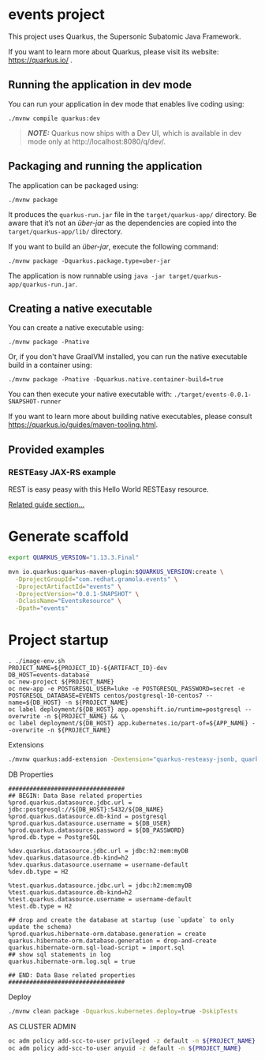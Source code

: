 # events project

This project uses Quarkus, the Supersonic Subatomic Java Framework.

If you want to learn more about Quarkus, please visit its website: https://quarkus.io/ .

## Running the application in dev mode

You can run your application in dev mode that enables live coding using:
```shell script
./mvnw compile quarkus:dev
```

> **_NOTE:_**  Quarkus now ships with a Dev UI, which is available in dev mode only at http://localhost:8080/q/dev/.

## Packaging and running the application

The application can be packaged using:
```shell script
./mvnw package
```
It produces the `quarkus-run.jar` file in the `target/quarkus-app/` directory.
Be aware that it’s not an _über-jar_ as the dependencies are copied into the `target/quarkus-app/lib/` directory.

If you want to build an _über-jar_, execute the following command:
```shell script
./mvnw package -Dquarkus.package.type=uber-jar
```

The application is now runnable using `java -jar target/quarkus-app/quarkus-run.jar`.

## Creating a native executable

You can create a native executable using: 
```shell script
./mvnw package -Pnative
```

Or, if you don't have GraalVM installed, you can run the native executable build in a container using: 
```shell script
./mvnw package -Pnative -Dquarkus.native.container-build=true
```

You can then execute your native executable with: `./target/events-0.0.1-SNAPSHOT-runner`

If you want to learn more about building native executables, please consult https://quarkus.io/guides/maven-tooling.html.

## Provided examples

### RESTEasy JAX-RS example

REST is easy peasy with this Hello World RESTEasy resource.

[Related guide section...](https://quarkus.io/guides/getting-started#the-jax-rs-resources)


# Generate scaffold

```sh
export QUARKUS_VERSION="1.13.3.Final"

mvn io.quarkus:quarkus-maven-plugin:$QUARKUS_VERSION:create \
  -DprojectGroupId="com.redhat.gramola.events" \
  -DprojectArtifactId="events" \
  -DprojectVersion="0.0.1-SNAPSHOT" \
  -DclassName="EventsResource" \
  -Dpath="events"
```


# Project startup

```shell script
. ./image-env.sh
PROJECT_NAME=${PROJECT_ID}-${ARTIFACT_ID}-dev
DB_HOST=events-database
oc new-project ${PROJECT_NAME}
oc new-app -e POSTGRESQL_USER=luke -e POSTGRESQL_PASSWORD=secret -e POSTGRESQL_DATABASE=EVENTS centos/postgresql-10-centos7 --name=${DB_HOST} -n ${PROJECT_NAME}
oc label deployment/${DB_HOST} app.openshift.io/runtime=postgresql --overwrite -n ${PROJECT_NAME} && \
oc label deployment/${DB_HOST} app.kubernetes.io/part-of=${APP_NAME} --overwrite -n ${PROJECT_NAME}
```

Extensions

```sh
./mvnw quarkus:add-extension -Dextension="quarkus-resteasy-jsonb, quarkus-jdbc-postgresql, io.quarkus:quarkus-jdbc-h2, quarkus-hibernate-orm-panache, quarkus-smallrye-openapi, smallrye-health, openshift"
```

DB Properties

```properties
#################################
## BEGIN: Data Base related properties
%prod.quarkus.datasource.jdbc.url = jdbc:postgresql://${DB_HOST}:5432/${DB_NAME}
%prod.quarkus.datasource.db-kind = postgresql
%prod.quarkus.datasource.username = ${DB_USER}
%prod.quarkus.datasource.password = ${DB_PASSWORD}
%prod.db.type = PostgreSQL

%dev.quarkus.datasource.jdbc.url = jdbc:h2:mem:myDB
%dev.quarkus.datasource.db-kind=h2
%dev.quarkus.datasource.username = username-default
%dev.db.type = H2

%test.quarkus.datasource.jdbc.url = jdbc:h2:mem:myDB
%test.quarkus.datasource.db-kind=h2
%test.quarkus.datasource.username = username-default
%test.db.type = H2

## drop and create the database at startup (use `update` to only update the schema)
%prod.quarkus.hibernate-orm.database.generation = create
quarkus.hibernate-orm.database.generation = drop-and-create
quarkus.hibernate-orm.sql-load-script = import.sql
## show sql statements in log
quarkus.hibernate-orm.log.sql = true

## END: Data Base related properties
#################################
```

Deploy

```sh
./mvnw clean package -Dquarkus.kubernetes.deploy=true -DskipTests
```

AS CLUSTER ADMIN
```sh
oc adm policy add-scc-to-user privileged -z default -n ${PROJECT_NAME} && \
oc adm policy add-scc-to-user anyuid -z default -n ${PROJECT_NAME}
```

